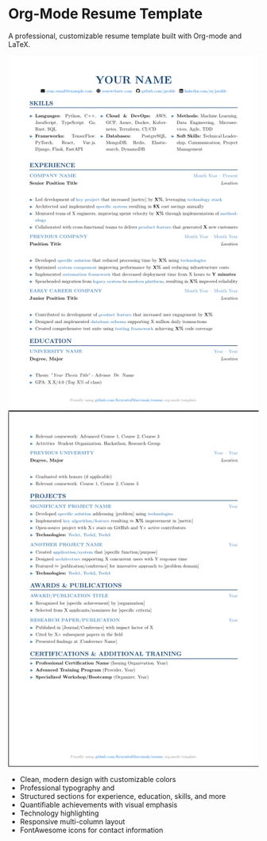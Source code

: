 # Org-Mode Resume Template
A professional, customizable resume template built with Org-mode and LaTeX.

![Zathura Screenshot](screenshot.png)
![Zathura Screenshot 2](screenshot2.png)

* Clean, modern design with customizable colors
* Professional typography and 
* Structured sections for experience, education, skills, and more
* Quantifiable achievements with visual emphasis
* Technology highlighting
* Responsive multi-column layout
* FontAwesome icons for contact information

